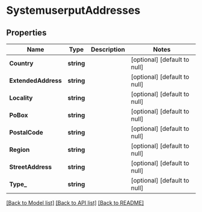 # SystemuserputAddresses

## Properties
Name | Type | Description | Notes
------------ | ------------- | ------------- | -------------
**Country** | **string** |  | [optional] [default to null]
**ExtendedAddress** | **string** |  | [optional] [default to null]
**Locality** | **string** |  | [optional] [default to null]
**PoBox** | **string** |  | [optional] [default to null]
**PostalCode** | **string** |  | [optional] [default to null]
**Region** | **string** |  | [optional] [default to null]
**StreetAddress** | **string** |  | [optional] [default to null]
**Type_** | **string** |  | [optional] [default to null]

[[Back to Model list]](../README.md#documentation-for-models) [[Back to API list]](../README.md#documentation-for-api-endpoints) [[Back to README]](../README.md)


